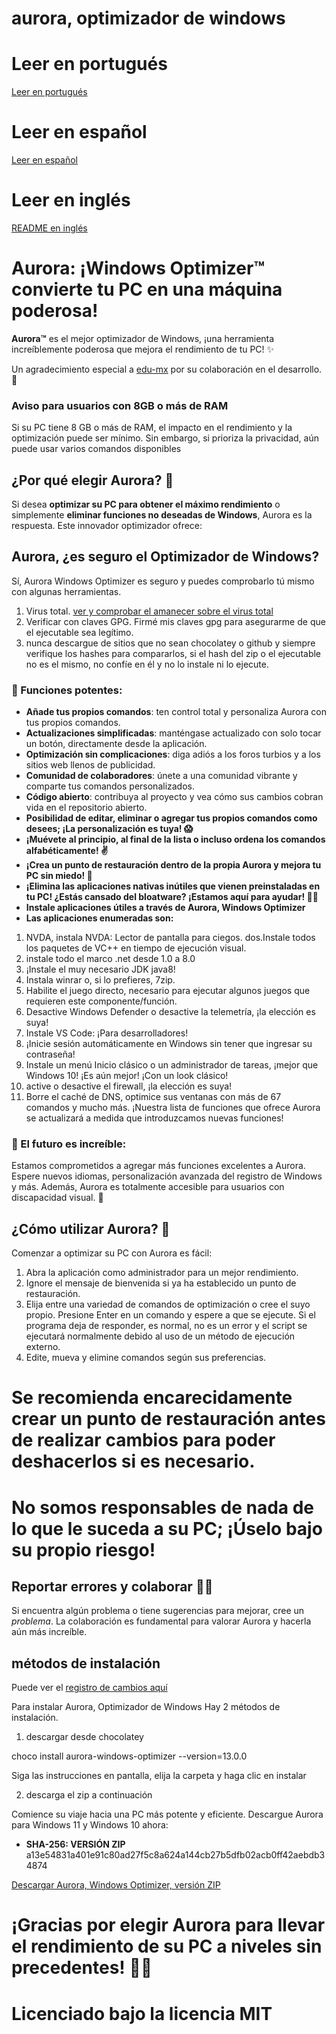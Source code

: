 # aurora, optimizador de windows

# Leer en portugués
[Leer en portugués](https://github.com/azurejoga/Aurora-Windows-Optimizer/blob/aurora/readme-pt-br.md)


# Leer en español
[Leer en español](https://github.com/azurejoga/Aurora-Windows-Optimizer/blob/aurora/readme_es.md)


# Leer en inglés
[README en inglés](https://github.com/azurejoga/Aurora-Windows-Optimizer/blob/aurora/readme.md)


# Aurora: ¡Windows Optimizer™ convierte tu PC en una máquina poderosa!



**Aurora™** es el mejor optimizador de Windows, ¡una herramienta increíblemente poderosa que mejora el rendimiento de tu PC! ✨

Un agradecimiento especial a [edu-mx](https://github.com/edu-mx) por su colaboración en el desarrollo. 🙌


### Aviso para usuarios con 8GB o más de RAM
Si su PC tiene 8 GB o más de RAM, el impacto en el rendimiento y la optimización puede ser mínimo. Sin embargo, si prioriza la privacidad, aún puede usar varios comandos disponibles


## ¿Por qué elegir Aurora? 🤔

Si desea **optimizar su PC para obtener el máximo rendimiento** o simplemente **eliminar funciones no deseadas de Windows**, Aurora es la respuesta. Este innovador optimizador ofrece:


## Aurora, ¿es seguro el Optimizador de Windows?
Sí, Aurora Windows Optimizer es seguro y puedes comprobarlo tú mismo con algunas herramientas.
1. Virus total. [ver y comprobar el amanecer sobre el virus total](https://www.virustotal.com/gui/file/15ff322be4c05d2b2d3ee3980483de05a57872b9fe0627615e0871eab257c09c/detection)
2. Verificar con claves GPG. Firmé mis claves gpg para asegurarme de que el ejecutable sea legítimo.
3. nunca descargue de sitios que no sean chocolatey o github y siempre verifique los hashes para compararlos, si el hash del zip o el ejecutable no es el mismo, no confíe en él y no lo instale ni lo ejecute.

### 🌄 Funciones potentes:

- **Añade tus propios comandos**: ten control total y personaliza Aurora con tus propios comandos.
- **Actualizaciones simplificadas**: manténgase actualizado con solo tocar un botón, directamente desde la aplicación.
- **Optimización sin complicaciones**: diga adiós a los foros turbios y a los sitios web llenos de publicidad.
- **Comunidad de colaboradores**: únete a una comunidad vibrante y comparte tus comandos personalizados.
- **Código abierto**: contribuya al proyecto y vea cómo sus cambios cobran vida en el repositorio abierto.
- **Posibilidad de editar, eliminar o agregar tus propios comandos como desees; ¡La personalización es tuya! 😱**
- **¡Muévete al principio, al final de la lista o incluso ordena los comandos alfabéticamente! ✌**
- **¡Crea un punto de restauración dentro de la propia Aurora y mejora tu PC sin miedo! 👏**
- **¡Elimina las aplicaciones nativas inútiles que vienen preinstaladas en tu PC! ¿Estás cansado del bloatware? ¡Estamos aquí para ayudar! 🐱‍🎁**
- **Instale aplicaciones útiles a través de Aurora, Windows Optimizer**
- **Las aplicaciones enumeradas son:**
1. NVDA, instala NVDA: Lector de pantalla para ciegos.
dos.Instale todos los paquetes de VC++ en tiempo de ejecución visual.
3. instale todo el marco .net desde 1.0 a 8.0
4. ¡Instale el muy necesario JDK java8!
5. Instala winrar o, si lo prefieres, 7zip.
6. Habilite el juego directo, necesario para ejecutar algunos juegos que requieren este componente/función.
7. Desactive Windows Defender o desactive la telemetría, ¡la elección es suya!
8. Instale VS Code: ¡Para desarrolladores!
9. ¡Inicie sesión automáticamente en Windows sin tener que ingresar su contraseña!
10. Instale un menú Inicio clásico o un administrador de tareas, ¡mejor que Windows 10! ¡Es aún mejor! ¡Con un look clásico!
11. active o desactive el firewall, ¡la elección es suya!
12. Borre el caché de DNS, optimice sus ventanas con más de 67 comandos y mucho más.
¡Nuestra lista de funciones que ofrece Aurora se actualizará a medida que introduzcamos nuevas funciones!

### 🌟 El futuro es increíble:

Estamos comprometidos a agregar más funciones excelentes a Aurora. Espere nuevos idiomas, personalización avanzada del registro de Windows y más. Además, Aurora es totalmente accesible para usuarios con discapacidad visual. 🌌

## ¿Cómo utilizar Aurora? 🚀

Comenzar a optimizar su PC con Aurora es fácil:

1. Abra la aplicación como administrador para un mejor rendimiento.
2. Ignore el mensaje de bienvenida si ya ha establecido un punto de restauración.
3. Elija entre una variedad de comandos de optimización o cree el suyo propio. Presione Enter en un comando y espere a que se ejecute. Si el programa deja de responder, es normal, no es un error y el script se ejecutará normalmente debido al uso de un método de ejecución externo.
4. Edite, mueva y elimine comandos según sus preferencias.

# Se recomienda encarecidamente crear un punto de restauración antes de realizar cambios para poder deshacerlos si es necesario.

# No somos responsables de nada de lo que le suceda a su PC; ¡Úselo bajo su propio riesgo!

## Reportar errores y colaborar 🐞😻

Si encuentra algún problema o tiene sugerencias para mejorar, cree un *problema*. La colaboración es fundamental para valorar Aurora y hacerla aún más increíble.

## métodos de instalación
Puede ver el [registro de cambios aquí](https://github.com/azurejoga/Aurora-Windows-Optimizer/blob/aurora/changelog.md)


Para instalar Aurora, Optimizador de Windows
Hay 2 métodos de instalación.


1. descargar desde chocolatey


choco install aurora-windows-optimizer --version=13.0.0


Siga las instrucciones en pantalla, elija la carpeta y haga clic en instalar


2. descarga el zip a continuación


Comience su viaje hacia una PC más potente y eficiente. Descargue Aurora para Windows 11 y Windows 10 ahora:


- **SHA-256: VERSIÓN ZIP** a13e54831a401e91c80ad27f5c8a624a144cb27b5dfb02acb0ff42aebdb34874


[Descargar Aurora, Windows Optimizer, versión ZIP](https://github.com/azurejoga/Aurora-Windows-Optimizer/releases/download/aurora12/aurora-windows-optimizer.zip)


# ¡Gracias por elegir Aurora para llevar el rendimiento de su PC a niveles sin precedentes! 💪✨

# Licenciado bajo la licencia MIT
